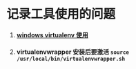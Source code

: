 # 记录工具使用的问题
1. #### [windows virtualenv 使用](https://www.cnblogs.com/cwp-bg/p/python.html)
1. #### virtualenvwrapper 安装后要激活 `source /usr/local/bin/virtualenvwrapper.sh`